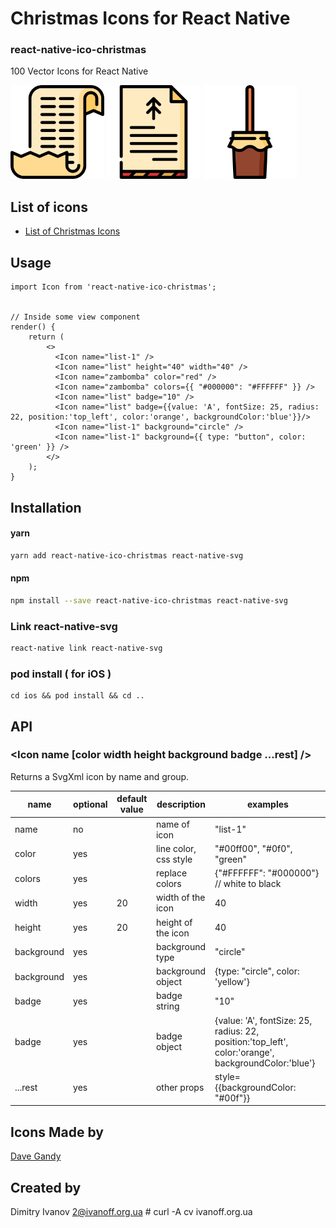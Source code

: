 # Christmas Icons for React Native

### react-native-ico-christmas

100 Vector Icons for React Native

<img src="./static/list-1.png" alt="list-1" width="150" height="150"> <img src="./static/list.png" alt="list" width="150" height="150"> <img src="./static/zambomba.png" alt="zambomba" width="150" height="150">

## List of icons

- [List of Christmas Icons](http://ico.simpleness.org/pack/christmas)

## Usage

```
import Icon from 'react-native-ico-christmas';


// Inside some view component
render() {
    return (
        <>
          <Icon name="list-1" />
          <Icon name="list" height="40" width="40" />
          <Icon name="zambomba" color="red" />
          <Icon name="zambomba" colors={{ "#000000": "#FFFFFF" }} />
          <Icon name="list" badge="10" />
          <Icon name="list" badge={{value: 'A', fontSize: 25, radius: 22, position:'top_left', color:'orange', backgroundColor:'blue'}}/>
          <Icon name="list-1" background="circle" />
          <Icon name="list-1" background={{ type: "button", color: 'green' }} />
        </>
    );
}

```

## Installation

#### yarn

```bash
yarn add react-native-ico-christmas react-native-svg
```

#### npm

```bash
npm install --save react-native-ico-christmas react-native-svg
```

### Link react-native-svg

```bash
react-native link react-native-svg
```

### pod install ( for iOS )

```
cd ios && pod install && cd ..
```

## API

### <Icon name [color width height background badge ...rest] />

Returns a SvgXml icon by name and group.

 name | optional | default value | description | examples
------|----------|---------------|-------------|---------
name | no |  | name of icon | "list-1"
color | yes | | line color, css style | "#00ff00", "#0f0", "green"
colors | yes | | replace colors | {"#FFFFFF": "#000000"} // white to black
width | yes | 20 | width of the icon | 40
height | yes | 20 | height of the icon | 40
background | yes | | background type | "circle"
background | yes | | background object | {type: "circle", color: 'yellow'}
badge | yes | | badge string | "10"
badge | yes | | badge object | {value: 'A', fontSize: 25, radius: 22, position:'top_left', color:'orange', backgroundColor:'blue'}
...rest | yes | | other props | style={{backgroundColor: "#00f"}}

## Icons Made by

[Dave Gandy](https://www.flaticon.com/authors/dave-gandy)

## Created by

Dimitry Ivanov <2@ivanoff.org.ua> # curl -A cv ivanoff.org.ua
